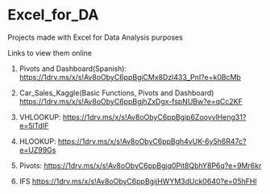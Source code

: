 # Excel_for_DA

Projects made with Excel for Data Analysis purposes

Links to view them online

1. Pivots and Dashboard(Spanish):
https://1drv.ms/x/s!Av8oObyC6ppBgiCMx8Dzl433_PnI?e=k0BcMb

2. Car_Sales_Kaggle(Basic Functions, Pivots and Dashboard)
https://1drv.ms/x/s!Av8oObyC6ppBgjhZxDgx-fspNUBw?e=qCc2KF

3. VHLOOKUP:
https://1drv.ms/x/s!Av8oObyC6ppBgip6ZooyvlHeng31?e=5lTdIF

4. HLOOKUP:
https://1drv.ms/x/s!Av8oObyC6ppBgh4vUK-6y5h6R47c?e=UZ99Gs

5. Pivots:
https://1drv.ms/x/s!Av8oObyC6ppBgjq0Pit8QbhY8P6q?e=9Mr6kr

6. IFS
https://1drv.ms/x/s!Av8oObyC6ppBgijHWYM3dUck0640?e=05hFHl


